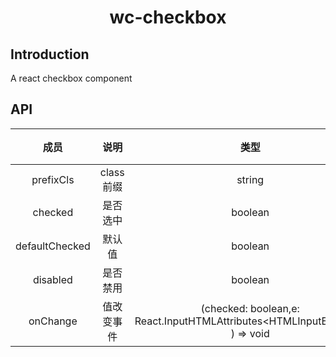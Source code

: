 <h1 align="center">wc-checkbox</h1>

## Introduction
A react checkbox component

## API

|      成员      |    说明    |  类型   |   默认值    | 版本  |
| :------------: | :--------: | :-----: | :---------: | :---: |
|   prefixCls    | class前缀  | string  | wc-checkbox |   -   |
|    checked     |  是否选中  | boolean | false |   -   |
| defaultChecked |   默认值   | boolean | false |   -   |
|    disabled    |  是否禁用  | boolean | false |   -   |
|    onChange    | 值改变事件 | (checked: boolean,e: React.InputHTMLAttributes\<HTMLInputElement> ) => void | - |   -   |